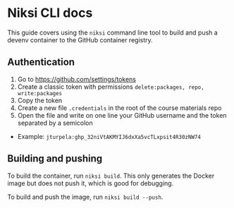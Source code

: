 # Niksi CLI docs

This guide covers using the `niksi` command line tool to build and push a devenv container to the GitHub container registry.

## Authentication 

1. Go to https://github.com/settings/tokens
2. Create a classic token with permissions `delete:packages, repo, write:packages`
3. Copy the token
4. Create a new file `.credentials` in the root of the course materials repo
5. Open the file and write on one line your GitHub username and the token separated by a semicolon
  * Example: `jturpela:ghp_32niVtAKMYIJ6dxXa5vcTLxpsit4R30zNW74`

## Building and pushing

To build the container, run `niksi build`.
This only generates the Docker image but does not push it, which is good for debugging.

To build and push the image, run `niksi build --push`.

